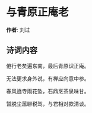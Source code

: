 # 与青原正庵老

**作者**: 刘过

## 诗词内容

倦行老矣遍东南，最后青原识正庵。

无法更求身外说，有禅应向意中参。

春风遶寺雨花坠，石鼎烹茶泉味甘。

暂脱尘嚣聊税驾，与君相对款清谈。

